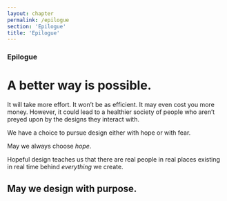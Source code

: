```yaml
---
layout: chapter
permalink: /epilogue
section: 'Epilogue'
title: 'Epilogue'
---
```


### Epilogue

# A better way is possible.

It will take more effort. It won’t be as efficient. It may even cost you more money. However, it could lead to a healthier society of people who aren’t preyed upon by the designs they interact with.

We have a choice to pursue design either with hope or with fear. 

May we always choose *hope*.

Hopeful design teaches us that there are real people in real places existing in real time behind *everything* we create. 

## May we design with purpose.

<br/><br/>